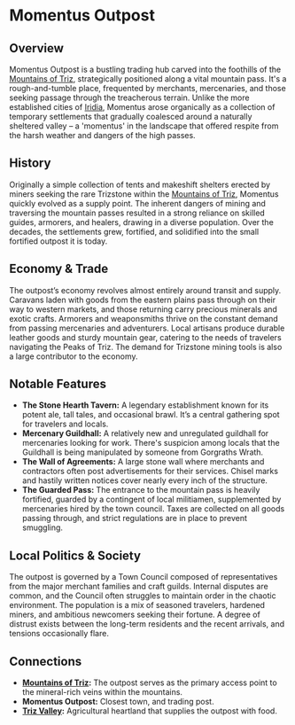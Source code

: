 # Momentus Outpost

## Overview

Momentus Outpost is a bustling trading hub carved into the foothills of the [Mountains of Triz](/geography/region/mountains-of-triz.md), strategically positioned along a vital mountain pass. It's a rough-and-tumble place, frequented by merchants, mercenaries, and those seeking passage through the treacherous terrain. Unlike the more established cities of [Iridia](/geography/world/iridia.md), Momentus arose organically as a collection of temporary settlements that gradually coalesced around a naturally sheltered valley – a 'momentus' in the landscape that offered respite from the harsh weather and dangers of the high passes.

## History

Originally a simple collection of tents and makeshift shelters erected by miners seeking the rare Trizstone within the [Mountains of Triz](/geography/region/mountains-of-triz.md), Momentus quickly evolved as a supply point. The inherent dangers of mining and traversing the mountain passes resulted in a strong reliance on skilled guides, armorers, and healers, drawing in a diverse population. Over the decades, the settlements grew, fortified, and solidified into the small fortified outpost it is today.

## Economy & Trade

The outpost’s economy revolves almost entirely around transit and supply. Caravans laden with goods from the eastern plains pass through on their way to western markets, and those returning carry precious minerals and exotic crafts. Armorers and weaponsmiths thrive on the constant demand from passing mercenaries and adventurers. Local artisans produce durable leather goods and sturdy mountain gear, catering to the needs of travelers navigating the Peaks of Triz. The demand for Trizstone mining tools is also a large contributor to the economy. 

## Notable Features

*   **The Stone Hearth Tavern:** A legendary establishment known for its potent ale, tall tales, and occasional brawl. It’s a central gathering spot for travelers and locals.
*   **Mercenary Guildhall:** A relatively new and unregulated guildhall for mercenaries looking for work. There's suspicion among locals that the Guildhall is being manipulated by someone from Gorgraths Wrath.
*   **The Wall of Agreements:** A large stone wall where merchants and contractors often post advertisements for their services. Chisel marks and hastily written notices cover nearly every inch of the structure.
*   **The Guarded Pass:** The entrance to the mountain pass is heavily fortified, guarded by a contingent of local militiamen, supplemented by mercenaries hired by the town council. Taxes are collected on all goods passing through, and strict regulations are in place to prevent smuggling.

## Local Politics & Society

The outpost is governed by a Town Council composed of representatives from the major merchant families and craft guilds. Internal disputes are common, and the Council often struggles to maintain order in the chaotic environment. The population is a mix of seasoned travelers, hardened miners, and ambitious newcomers seeking their fortune. A degree of distrust exists between the long-term residents and the recent arrivals, and tensions occasionally flare.

## Connections

*   **[Mountains of Triz](/geography/region/mountains-of-triz.md):** The outpost serves as the primary access point to the mineral-rich veins within the mountains.
*   **Momentus Outpost:** Closest town, and trading post.
*   **[Triz Valley](/geography/settlement/city/triz-valley.md):** Agricultural heartland that supplies the outpost with food.
